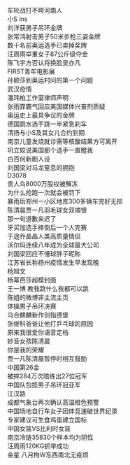 车轮战打不垮河南人  
小S ins  
刘洋获男子吊环金牌  
张常鸿射击男子50米步枪三姿金牌  
数十名前奥运选手已卖掉奖牌  
汪周雨举重女子87公斤级夺金  
陈飞宇方否认将换脸吴亦凡  
FIRST青年电影展  
孙颖莎到奥运村问的第一个问题  
武汉疫情  
潘玮柏工作室律师声明  
张雨霏霸气回应美国媒体兴奋剂质疑  
奥运史上最具争议的金牌  
德国跳水选手跳一半紧急刹车  
清扬与小S及其女儿合约到期  
南京儿童发烧就诊需等核酸结果方可离开  
巩立姣说美国那个选手一直瞪我  
白百何新剧人设  
刘国梁对马龙窒息的拥抱  
D3078  
贵人鸟8000万股权被解冻  
为什么抢跑一次就会被罚下  
暴雨后郑州一小区地库300多辆车完好无损  
陈清晨贾一凡羽毛球女双摘银  
那一句道歉来迟了  
牙买加选手摔倒后一个人完赛  
于途乔晶晶人类高质量情侣  
沃尔玛连续八年成为全球最大公司  
刘国梁回应不懂球胖子昵称  
江苏省长称扬州疫情发生早发现晚  
杨旭文  
杨幂芭莎超模封面  
王一博 教我跳什么我都可以跳  
陈姐的微博非主流主页  
体操男子吊环决赛  
乌合麒麟新作剑指德堡  
张继科爸爸让他打乒乓球的原因  
原来我很爱你语音定档  
妙音女孩陈清晨  
你是我的荣耀  
贾一凡陈清晨暂停时相互鼓励  
中国第26金  
被摔284万次陪练出27位冠军  
中国队包揽男子吊环冠亚军  
江汉路  
成都气象台再次确认高温橙色预警  
中国场地自行车女子团体竞速破世界纪录  
专家建议可生食鸡蛋建立国标  
中国女篮VS比利时女篮  
南京冷链35830个样本均为阴性  
汪周雨120KG抓举成功  
金星 八月拘W东西南北无疫烦  
